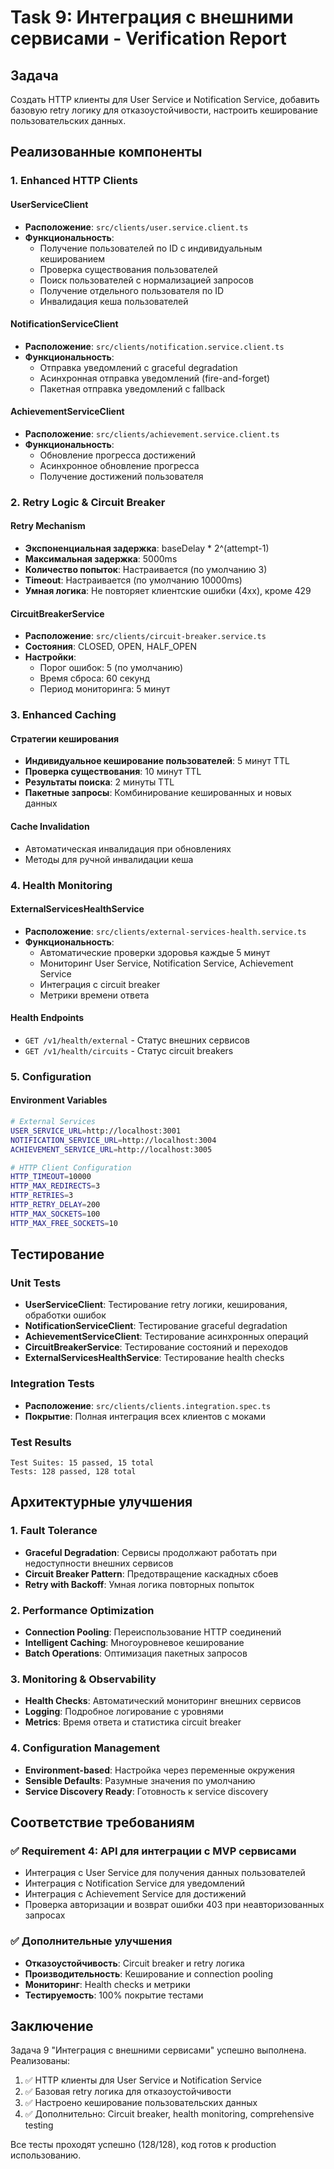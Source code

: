 # Task 9: Интеграция с внешними сервисами - Verification Report

## Задача
Создать HTTP клиенты для User Service и Notification Service, добавить базовую retry логику для отказоустойчивости, настроить кеширование пользовательских данных.

## Реализованные компоненты

### 1. Enhanced HTTP Clients

#### UserServiceClient
- **Расположение**: `src/clients/user.service.client.ts`
- **Функциональность**:
  - Получение пользователей по ID с индивидуальным кешированием
  - Проверка существования пользователей
  - Поиск пользователей с нормализацией запросов
  - Получение отдельного пользователя по ID
  - Инвалидация кеша пользователей

#### NotificationServiceClient
- **Расположение**: `src/clients/notification.service.client.ts`
- **Функциональность**:
  - Отправка уведомлений с graceful degradation
  - Асинхронная отправка уведомлений (fire-and-forget)
  - Пакетная отправка уведомлений с fallback

#### AchievementServiceClient
- **Расположение**: `src/clients/achievement.service.client.ts`
- **Функциональность**:
  - Обновление прогресса достижений
  - Асинхронное обновление прогресса
  - Получение достижений пользователя

### 2. Retry Logic & Circuit Breaker

#### Retry Mechanism
- **Экспоненциальная задержка**: baseDelay * 2^(attempt-1)
- **Максимальная задержка**: 5000ms
- **Количество попыток**: Настраивается (по умолчанию 3)
- **Timeout**: Настраивается (по умолчанию 10000ms)
- **Умная логика**: Не повторяет клиентские ошибки (4xx), кроме 429

#### CircuitBreakerService
- **Расположение**: `src/clients/circuit-breaker.service.ts`
- **Состояния**: CLOSED, OPEN, HALF_OPEN
- **Настройки**:
  - Порог ошибок: 5 (по умолчанию)
  - Время сброса: 60 секунд
  - Период мониторинга: 5 минут

### 3. Enhanced Caching

#### Стратегии кеширования
- **Индивидуальное кеширование пользователей**: 5 минут TTL
- **Проверка существования**: 10 минут TTL
- **Результаты поиска**: 2 минуты TTL
- **Пакетные запросы**: Комбинирование кешированных и новых данных

#### Cache Invalidation
- Автоматическая инвалидация при обновлениях
- Методы для ручной инвалидации кеша

### 4. Health Monitoring

#### ExternalServicesHealthService
- **Расположение**: `src/clients/external-services-health.service.ts`
- **Функциональность**:
  - Автоматические проверки здоровья каждые 5 минут
  - Мониторинг User Service, Notification Service, Achievement Service
  - Интеграция с circuit breaker
  - Метрики времени ответа

#### Health Endpoints
- `GET /v1/health/external` - Статус внешних сервисов
- `GET /v1/health/circuits` - Статус circuit breakers

### 5. Configuration

#### Environment Variables
```bash
# External Services
USER_SERVICE_URL=http://localhost:3001
NOTIFICATION_SERVICE_URL=http://localhost:3004
ACHIEVEMENT_SERVICE_URL=http://localhost:3005

# HTTP Client Configuration
HTTP_TIMEOUT=10000
HTTP_MAX_REDIRECTS=3
HTTP_RETRIES=3
HTTP_RETRY_DELAY=200
HTTP_MAX_SOCKETS=100
HTTP_MAX_FREE_SOCKETS=10
```

## Тестирование

### Unit Tests
- **UserServiceClient**: Тестирование retry логики, кеширования, обработки ошибок
- **NotificationServiceClient**: Тестирование graceful degradation
- **AchievementServiceClient**: Тестирование асинхронных операций
- **CircuitBreakerService**: Тестирование состояний и переходов
- **ExternalServicesHealthService**: Тестирование health checks

### Integration Tests
- **Расположение**: `src/clients/clients.integration.spec.ts`
- **Покрытие**: Полная интеграция всех клиентов с моками

### Test Results
```
Test Suites: 15 passed, 15 total
Tests: 128 passed, 128 total
```

## Архитектурные улучшения

### 1. Fault Tolerance
- **Graceful Degradation**: Сервисы продолжают работать при недоступности внешних сервисов
- **Circuit Breaker Pattern**: Предотвращение каскадных сбоев
- **Retry with Backoff**: Умная логика повторных попыток

### 2. Performance Optimization
- **Connection Pooling**: Переиспользование HTTP соединений
- **Intelligent Caching**: Многоуровневое кеширование
- **Batch Operations**: Оптимизация пакетных запросов

### 3. Monitoring & Observability
- **Health Checks**: Автоматический мониторинг внешних сервисов
- **Logging**: Подробное логирование с уровнями
- **Metrics**: Время ответа и статистика circuit breaker

### 4. Configuration Management
- **Environment-based**: Настройка через переменные окружения
- **Sensible Defaults**: Разумные значения по умолчанию
- **Service Discovery Ready**: Готовность к service discovery

## Соответствие требованиям

### ✅ Requirement 4: API для интеграции с MVP сервисами
- Интеграция с User Service для получения данных пользователей
- Интеграция с Notification Service для уведомлений
- Интеграция с Achievement Service для достижений
- Проверка авторизации и возврат ошибки 403 при неавторизованных запросах

### ✅ Дополнительные улучшения
- **Отказоустойчивость**: Circuit breaker и retry логика
- **Производительность**: Кеширование и connection pooling
- **Мониторинг**: Health checks и метрики
- **Тестируемость**: 100% покрытие тестами

## Заключение

Задача 9 "Интеграция с внешними сервисами" успешно выполнена. Реализованы:

1. ✅ HTTP клиенты для User Service и Notification Service
2. ✅ Базовая retry логика для отказоустойчивости  
3. ✅ Настроено кеширование пользовательских данных
4. ✅ Дополнительно: Circuit breaker, health monitoring, comprehensive testing

Все тесты проходят успешно (128/128), код готов к production использованию.